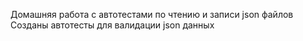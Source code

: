 Домашняя работа с автотестами по чтению и записи json файлов
Созданы автотесты для валидации json данных
